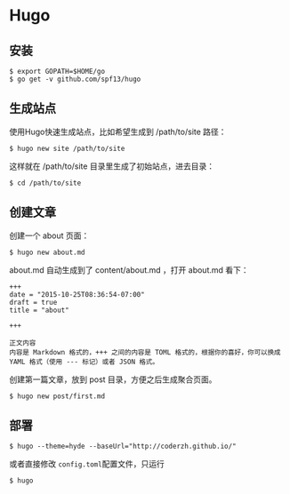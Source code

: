 # Hugo
## 安装
```
$ export GOPATH=$HOME/go
$ go get -v github.com/spf13/hugo
```

## 生成站点

使用Hugo快速生成站点，比如希望生成到 /path/to/site 路径：

```$ hugo new site /path/to/site```

这样就在 /path/to/site 目录里生成了初始站点，进去目录：

```$ cd /path/to/site```

## 创建文章

创建一个 about 页面：

```$ hugo new about.md```

about.md 自动生成到了 content/about.md ，打开 about.md 看下：

```
+++
date = "2015-10-25T08:36:54-07:00"
draft = true
title = "about"

+++

正文内容
内容是 Markdown 格式的，+++ 之间的内容是 TOML 格式的，根据你的喜好，你可以换成 YAML 格式（使用 --- 标记）或者 JSON 格式。
```

创建第一篇文章，放到 post 目录，方便之后生成聚合页面。

```
$ hugo new post/first.md
```

## 部署

```
$ hugo --theme=hyde --baseUrl="http://coderzh.github.io/"
```

或者直接修改 `config.toml`配置文件，只运行

```
$ hugo
```


